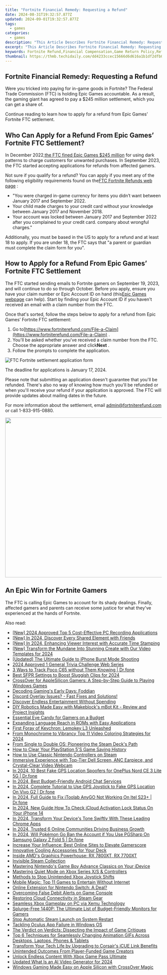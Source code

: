 ```yaml
---
title: "Fortnite Financial Remedy: Requesting a Refund"
date: 2024-08-31T19:32:57.877Z
updated: 2024-09-01T19:32:57.877Z
tags:
  - games
categories:
  - games
description: "This Article Describes Fortnite Financial Remedy: Requesting a Refund"
excerpt: "This Article Describes Fortnite Financial Remedy: Requesting a Refund"
keywords: Fortnite Refund,Financial Compensation,Game Return Policy,Refund Fortnite,Fortnite Reimbursement,Requesting Fortnite Refund,Secure Fortnite Payback
thumbnail: https://thmb.techidaily.com/dd4233ccec15666d6d616a1b1df2dfb0cda2d2ae21f58fe6b6f759379250d50d.jpg
---
```


## Fortnite Financial Remedy: Requesting a Refund

 Were you tricked into paying for in-game goods in Fortnite? The Federal Trade Commission (FTC) is holding Epic Games accountable. As a result, the gaming giant has agreed to pay a $245 million settlement, which you can get a share of.

 Continue reading to learn how to apply for a refund from Epic Games’ Fortnite FTC settlement​​​​.

## Who Can Apply for a Refund From Epic Games’ Fortnite FTC Settlement?

 In December 2022,[the FTC fined Epic Games $245 million](https://www.makeuseof.com/fornite-creator-epic-games-to-pay-520-million-fine/) for using dark patterns to charge customers for unwanted purchases. In September 2023, the FTC started accepting applications for refunds from affected gamers.

 Not sure if you qualify for a refund? You can apply if you meet any of the following eligibility requirements found on the[FTC Fortnite Refunds web page](https://www.ftc.gov/enforcement/refunds/fortnite-refunds) :

* "You were charged in-game currency for items you didn’t want between January 2017 and September 2022.
* Your child made charges to your credit card without your knowledge between January 2017 and November 2018.
* Your account was locked between January 2017 and September 2022 after you complained to your credit card. company about wrongful charges."

 Additionally, you must be based in the US to apply for a refund and at least 18 to apply. If you are under 18, the FTC says that "a parent or guardian must complete the claim form for you".

## How to Apply for a Refund From Epic Games’ Fortnite FTC Settlement

 The FTC started sending emails to Fortnite gamers on September 19, 2023, and will continue to do so through October. Before you apply, ensure you have your claim number or Epic Account ID on hand (this[Epic Games webpage](https://www.epicgames.com/help/en-US/epic-accounts-c5719348850459/general-support-c5719341353627/what-is-an-epic-account-id-and-where-can-i-find-it-a5720265298075) can help). Start by finding your Epic Account ID if you haven't received an email with a claim number from the FTC.

 Once that's sorted, follow the steps below to apply for a refund from Epic Games’ Fortnite FTC settlement:

1. Go to[https://www.fortniterefund.com/File-a-Claim](https://www.fortniterefund.com/File-a-Claim) .
2. You'll be asked whether you've received a claim number from the FTC. Choose the appropriate answer and click**Next** .
3. Follow the prompts to complete the application.

![FTC Fortnite settlement application form](https://static1.makeuseofimages.com/wordpress/wp-content/uploads/2023/09/ftc-fortnite-settlement-application-form.jpg)

The deadline for applications is January 17, 2024.

 Please note that submitting an application doesn't guarantee that you'll be refunded. There's also no way of knowing how much you'll be refunded or when you'll receive your refund if your application is approved. The FTC will provide updates about mailing dates in the future.

 For more information about the settlement, email <admin@fortniterefund.com> or call 1-833-915-0880.

<!-- affiliate ads begin -->
<a href="https://ephamedtechinc.pxf.io/c/5597632/2095369/26400" target="_top" id="2095369"><img src="//a.impactradius-go.com/display-ad/26400-2095369" border="0" alt="" width="1024" height="512"/></a><img height="0" width="0" src="https://imp.pxf.io/i/5597632/2095369/26400" style="position:absolute;visibility:hidden;" border="0" />
<!-- affiliate ads end -->
## An Epic Win for Fortnite Gamers

 The FTC is calling Epic Games to account for its shady dealings. Finally, affected gamers and parents can receive some justice for what they've experienced at the hands of Fortnite.


<ins class="adsbygoogle"
     style="display:block"
     data-ad-format="autorelaxed"
     data-ad-client="ca-pub-7571918770474297"
     data-ad-slot="1223367746"></ins>



<ins class="adsbygoogle"
     style="display:block"
     data-ad-client="ca-pub-7571918770474297"
     data-ad-slot="8358498916"
     data-ad-format="auto"
     data-full-width-responsive="true"></ins>

<span class="atpl-alsoreadstyle">Also read:</span>
<div><ul>
<li><a href="https://screen-recording.techidaily.com/new-2024-approved-top-5-cost-effective-pc-recording-applications/"><u>[New] 2024 Approved  Top 5 Cost-Effective PC Recording Applications</u></a></li>
<li><a href="https://facebook-video-recording.techidaily.com/new-in-2024-discover-every-shared-element-with-friends/"><u>[New] In 2024, Discover Every Shared Element with Friends</u></a></li>
<li><a href="https://facebook-record-videos.techidaily.com/new-in-2024-enhancing-viewer-interest-with-accurate-time-stamping/"><u>[New] In 2024, Enhancing Viewer Interest with Accurate Time Stamping</u></a></li>
<li><a href="https://tiktok-video-recordings.techidaily.com/new-transform-the-mundane-into-stunning-create-with-our-video-templates-for-2024/"><u>[New] Transform the Mundane Into Stunning  Create with Our Video Templates for 2024</u></a></li>
<li><a href="https://some-approaches.techidaily.com/updated-the-ultimate-guide-to-iphone-burst-mode-shooting/"><u>[Updated] The Ultimate Guide to iPhone Burst Mode Shooting</u></a></li>
<li><a href="https://article-helps.techidaily.com/2024-approved-1-general-trivia-challenge-web-series/"><u>2024 Approved  1 General Trivia Challenge Web Series</u></a></li>
<li><a href="https://android-location-track.techidaily.com/3-ways-to-track-poco-c65-without-them-knowing-drfone-by-drfone-virtual-android/"><u>3 Ways to Track Poco C65 without Them Knowing | Dr.fone</u></a></li>
<li><a href="https://article-files.techidaily.com/best-sfpr-settings-to-boost-sluggish-clips-for-2024/"><u>Best SFPR Settings to Boost Sluggish Clips for 2024</u></a></li>
<li><a href="https://games-able.techidaily.com/crossover-for-applesilicon-gamers-a-step-by-step-guide-to-playing-windows-games/"><u>CrossOver for AppleSilicon Gamers: A Step-by-Step Guide to Playing Windows Games</u></a></li>
<li><a href="https://games-able.techidaily.com/decoding-gamings-early-days-foddian/"><u>Decoding Gaming's Early Days: Foddian</u></a></li>
<li><a href="https://games-able.techidaily.com/discord-overlay-issues-fast-fixes-and-solutions/"><u>Discord Overlay Issues? - Fast Fixes and Solutions!</u></a></li>
<li><a href="https://games-able.techidaily.com/discover-endless-entertainment-without-spending/"><u>Discover Endless Entertainment Without Spending</u></a></li>
<li><a href="https://buynow-tips.techidaily.com/diy-robotics-made-easy-with-makeblocks-mbot-kit-review-and-project-insights/"><u>DIY Robotics Made Easy with Makeblock's mBot Kit - Review and Project Insights</u></a></li>
<li><a href="https://games-able.techidaily.com/essential-eye-candy-for-gamers-on-a-budget/"><u>Essential Eye Candy for Gamers on a Budget</u></a></li>
<li><a href="https://games-able.techidaily.com/expanding-language-reach-in-roms-with-easy-applications/"><u>Expanding Language Reach in ROMs with Easy Applications</u></a></li>
<li><a href="https://games-able.techidaily.com/first-foray-of-keychron-lemokey-l3-unleashed/"><u>First Foray of Keychron: Lemokey L3 Unleashed</u></a></li>
<li><a href="https://some-techniques.techidaily.com/from-monochrome-to-vibrancy-top-11-video-coloring-strategies-for-2024/"><u>From Monochrome to Vibrancy  Top 11 Video Coloring Strategies for 2024</u></a></li>
<li><a href="https://games-able.techidaily.com/from-single-to-double-os-pioneering-the-steam-decks-path/"><u>From Single to Double OS: Pioneering the Steam Deck's Path</u></a></li>
<li><a href="https://games-able.techidaily.com/how-to-clear-your-playstation-5s-game-saving-history/"><u>How to Clear Your PlayStation 5'S Game Saving History</u></a></li>
<li><a href="https://games-able.techidaily.com/how-to-use-classic-nintendo-controllers-on-steam/"><u>How to Use Classic Nintendo Controllers on Steam</u></a></li>
<li><a href="https://games-able.techidaily.com/immersive-experience-with-top-tier-dell-screen-anc-earpiece-and-crystal-clear-video-webcam/"><u>Immersive Experience with Top-Tier Dell Screen, ANC Earpiece, and Crystal-Clear Video Webcam</u></a></li>
<li><a href="https://fake-location.techidaily.com/in-2024-10-best-fake-gps-location-spoofers-for-oneplus-nord-ce-3-lite-5g-drfone-by-drfone-virtual-android/"><u>In 2024, 10 Best Fake GPS Location Spoofers for OnePlus Nord CE 3 Lite 5G | Dr.fone</u></a></li>
<li><a href="https://screen-video-capture.techidaily.com/in-2024-best-budget-friendly-android-chat-services/"><u>In 2024, Best Budget-Friendly Android Chat Services</u></a></li>
<li><a href="https://review-topics.techidaily.com/in-2024-complete-tutorial-to-use-gps-joystick-to-fake-gps-location-on-vivo-g2-drfone-by-drfone-virtual-android/"><u>In 2024, Complete Tutorial to Use GPS Joystick to Fake GPS Location On Vivo G2 | Dr.fone</u></a></li>
<li><a href="https://review-topics.techidaily.com/in-2024-full-guide-to-fix-itoolab-anygo-not-working-on-itel-s23plus-drfone-by-drfone-virtual-android/"><u>In 2024, Full Guide to Fix iToolab AnyGO Not Working On Itel S23+ | Dr.fone</u></a></li>
<li><a href="https://activate-lock.techidaily.com/in-2024-new-guide-how-to-check-icloud-activation-lock-status-on-your-iphone-14-by-drfone-ios/"><u>In 2024, New Guide How To Check iCloud Activation Lock Status On Your iPhone 14</u></a></li>
<li><a href="https://some-approaches.techidaily.com/in-2024-transform-your-devices-tone-swiftly-with-these-leading-chrome-apps/"><u>In 2024, Transform Your Device's Tone Swiftly With These Leading Chrome Apps</u></a></li>
<li><a href="https://some-guidance.techidaily.com/in-2024-trusted-6-online-communities-driving-business-growth/"><u>In 2024, Trusted 6 Online Communities Driving Business Growth</u></a></li>
<li><a href="https://change-location.techidaily.com/in-2024-will-pokemon-go-ban-the-account-if-you-use-pgsharp-on-samsung-galaxy-z-fold-5-drfone-by-drfone-virtual-android/"><u>In 2024, Will Pokémon Go Ban the Account if You Use PGSharp On Samsung Galaxy Z Fold 5 | Dr.fone</u></a></li>
<li><a href="https://games-able.techidaily.com/increase-your-influence-best-online-sites-to-elevate-gamerscore/"><u>Increase Your Influence: Best Online Sites to Elevate Gamerscore</u></a></li>
<li><a href="https://games-able.techidaily.com/innovative-cooling-accessories-for-your-deck/"><u>Innovative Cooling Accessories for Your Deck</u></a></li>
<li><a href="https://games-able.techidaily.com/inside-amds-graphics-powerhouse-rx-7800xt-rx-7700xt/"><u>Inside AMD's Graphics Powerhouse: RX 7800XT, RX 7700XT</u></a></li>
<li><a href="https://games-able.techidaily.com/invisible-steam-collection/"><u>Invisible Steam Collection</u></a></li>
<li><a href="https://games-able.techidaily.com/mastering-nintendos-game-boy-advance-classics-on-your-idevice/"><u>Mastering Nintendo's Game Boy Advance Classics on Your iDevice</u></a></li>
<li><a href="https://games-able.techidaily.com/mastering-quiet-mode-on-xbox-series-xs-and-controllers/"><u>Mastering Quiet Mode on Xbox Series X/S & Controllers</u></a></li>
<li><a href="https://games-able.techidaily.com/methods-to-stop-unintended-xbox-joystick-shifts/"><u>Methods to Stop Unintended Xbox Joystick Shifts</u></a></li>
<li><a href="https://games-able.techidaily.com/mobile-magic-top-11-games-to-entertain-without-internet/"><u>Mobile Magic: Top 11 Games to Entertain Without Internet</u></a></li>
<li><a href="https://games-able.techidaily.com/online-extension-for-nintendo-switch-a-deal/"><u>Online Extension for Nintendo Switch: A Deal?</u></a></li>
<li><a href="https://games-able.techidaily.com/overcoming-false-debit-alerts-on-game-console/"><u>Overcoming False Debit Alerts on Game Console</u></a></li>
<li><a href="https://games-able.techidaily.com/restoring-cloud-connectivity-in-steam-gear/"><u>Restoring Cloud Connectivity in Steam Gear</u></a></li>
<li><a href="https://games-able.techidaily.com/seamless-xbox-gameplay-on-pc-via-xemu-technology/"><u>Seamless Xbox Gameplay on PC via Xemu Technology</u></a></li>
<li><a href="https://games-able.techidaily.com/splurge-free-1440p-the-ultimate-list-of-budget-friendly-monitors-for-gamers/"><u>Splurge-Free 1440P: The Ultimate List of Budget-Friendly Monitors for Gamers</u></a></li>
<li><a href="https://games-able.techidaily.com/stop-automatic-steam-launch-on-system-restart/"><u>Stop Automatic Steam Launch on System Restart</u></a></li>
<li><a href="https://games-able.techidaily.com/tackling-oculus-app-failure-in-windows-os/"><u>Tackling Oculus App Failure in Windows OS</u></a></li>
<li><a href="https://games-able.techidaily.com/the-verdict-on-verdicts-dissecting-the-impact-of-game-critiques/"><u>The Verdict on Verdicts: Dissecting the Impact of Game Critiques</u></a></li>
<li><a href="https://media-tips.techidaily.com/top-6-techniques-for-seamlessly-changing-animation-gifs-across-desktops-laptops-phones-and-tablets/"><u>Top 6 Techniques for Seamlessly Changing Animation GIFs Across Desktops, Laptops, Phones & Tablets</u></a></li>
<li><a href="https://games-able.techidaily.com/transform-your-tech-life-by-upgrading-to-corsairs-icue-link-benefits/"><u>Transform Your Tech Life by Upgrading to Corsair's iCUE Link Benefits</u></a></li>
<li><a href="https://games-able.techidaily.com/unintended-outcomes-from-player-funded-game-creators/"><u>Unintended Outcomes From Player-Funded Game Creators</u></a></li>
<li><a href="https://games-able.techidaily.com/unlock-endless-content-with-xbox-game-pass-ultimate/"><u>Unlock Endless Content With Xbox Game Pass Ultimate</u></a></li>
<li><a href="https://ai-topics.techidaily.com/updated-what-is-an-ai-video-generator-for-2024/"><u>Updated What Is an AI Video Generator for 2024</u></a></li>
<li><a href="https://games-able.techidaily.com/windows-gaming-made-easy-on-apple-silicon-with-crossover-magic/"><u>Windows Gaming Made Easy on Apple Silicon with CrossOver Magic</u></a></li>
</ul></div>
